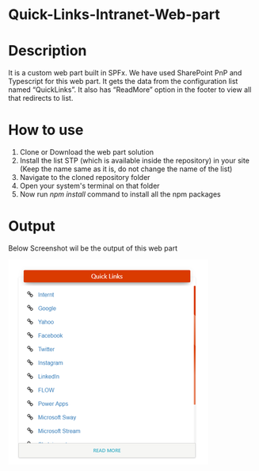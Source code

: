# Quick-Links-Intranet-Web-part
# Description
It is a custom web part built in SPFx. We have used SharePoint PnP and Typescript for this web part. It gets the data from the configuration list named “QuickLinks”. It also has “ReadMore” option in the footer to view all that redirects to list.
# How to use
1) Clone or Download the web part solution
2) Install the list STP (which is available inside the repository) in your site (Keep the name same as it is, do not change the name of the list)
3) Navigate to the cloned repository folder
4) Open your system's terminal on that folder
5) Now run *npm install* command to install all the npm packages
# Output
Below Screenshot wil be the output of this web part

![Image of Yaktocat](https://github.com/mindlabco/Quick-Links-Intranet-Web-part/blob/master/Quick-Links.png)
